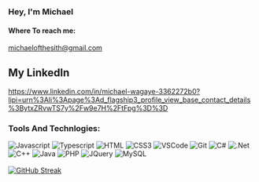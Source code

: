 <!---
mk23rd/mk23rd is a ✨ special ✨ repository because its `README.md` (this file) appears on your GitHub profile.
You can click the Preview link to take a look at your changes.
--->
### Hey, I'm Michael
#### Where To reach me:
michaelofthesith@gmail.com
## My Linkedln 
https://www.linkedin.com/in/michael-wagaye-3362272b0?lipi=urn%3Ali%3Apage%3Ad_flagship3_profile_view_base_contact_details%3BytxZRvwTS7y%2Fw9e7H%2FtFpg%3D%3D
### Tools And Technlogies:

![Javascript](https://img.shields.io/badge/Javascript-F0DB4F?style=for-the-badge&labelColor=black&logo=javascript&logoColor=F0DB4F)
![Typescript](https://img.shields.io/badge/Typescript-007acc?style=for-the-badge&labelColor=black&logo=typescript&logoColor=007acc)
![HTML](https://img.shields.io/badge/HTML5-E34F26?style=for-the-badge&logo=html5&logoColor=white)
![CSS3](https://img.shields.io/badge/CSS3-1572B6?style=for-the-badge&logo=css3&logoColor=white)
![VSCode](https://img.shields.io/badge/Visual_Studio-0078d7?style=for-the-badge&logo=visual%20studio&logoColor=white)
![Git](https://img.shields.io/badge/Git-F05032?style=for-the-badge&logo=git&logoColor=white)
![C#](https://img.shields.io/badge/C%23-239120?style=for-the-badge&logo=c-sharp&logoColor=white
)
![.Net](https://img.shields.io/badge/.NET-5C2D91?style=for-the-badge&logo=.net&logoColor=white
)
![C++](https://img.shields.io/badge/C%2B%2B-00599C?style=for-the-badge&logo=c%2B%2B&logoColor=white
)
![Java](https://img.shields.io/badge/Java-ED8B00?style=for-the-badge&logo=openjdk&logoColor=white
)
![PHP](https://img.shields.io/badge/PHP-777BB4?style=for-the-badge&logo=php&logoColor=white
)
![JQuery](https://img.shields.io/badge/jQuery-0769AD?style=for-the-badge&logo=jquery&logoColor=white
)
![MySQL](https://img.shields.io/badge/MySQL-00000F?style=for-the-badge&logo=mysql&logoColor=white
)
<br>
<br>
[![GitHub Streak](https://streak-stats.demolab.com?user=mk23rd&theme=dark&hide_border=true&date_format=%5BY.%5Dn.j)](https://git.io/streak-stats)


